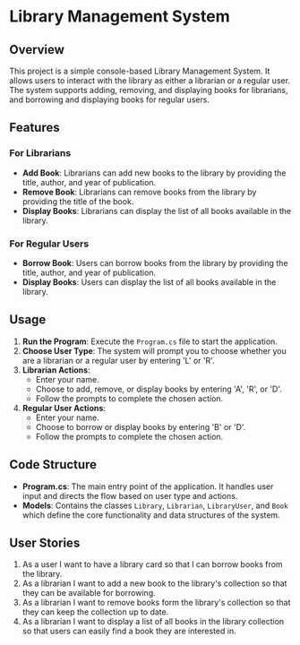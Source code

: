 # Library Management System

## Overview

This project is a simple console-based Library Management System. It allows users to interact with the library as either a librarian or a regular user. The system supports adding, removing, and displaying books for librarians, and borrowing and displaying books for regular users.

## Features

### For Librarians
- **Add Book**: Librarians can add new books to the library by providing the title, author, and year of publication.
- **Remove Book**: Librarians can remove books from the library by providing the title of the book.
- **Display Books**: Librarians can display the list of all books available in the library.

### For Regular Users
- **Borrow Book**: Users can borrow books from the library by providing the title, author, and year of publication.
- **Display Books**: Users can display the list of all books available in the library.

## Usage

1. **Run the Program**: Execute the `Program.cs` file to start the application.
2. **Choose User Type**: The system will prompt you to choose whether you are a librarian or a regular user by entering 'L' or 'R'.
3. **Librarian Actions**:
   - Enter your name.
   - Choose to add, remove, or display books by entering 'A', 'R', or 'D'.
   - Follow the prompts to complete the chosen action.
4. **Regular User Actions**:
   - Enter your name.
   - Choose to borrow or display books by entering 'B' or 'D'.
   - Follow the prompts to complete the chosen action.

## Code Structure

- **Program.cs**: The main entry point of the application. It handles user input and directs the flow based on user type and actions.
- **Models**: Contains the classes `Library`, `Librarian`, `LibraryUser`, and `Book` which define the core functionality and data structures of the system.

## User Stories 
1. As a user I want to have a library card so that I can borrow books from the  library.
2. As a librarian I want to add a new book to the library's collection so that they can be available for borrowing.
3. As a librarian I want to remove books form the library's collection so that they can keep the collection up to date.
4. As a librarian I want to display a list of all books in the library collection so that users can easily find a book they are interested in.
